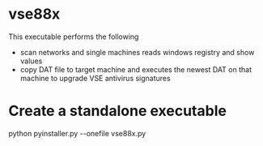 # vse88x


This executable performs the following 

- scan networks and single machines reads windows registry and show values 
- copy DAT file to target machine and executes the newest DAT on that machine to upgrade VSE antivirus signatures 


# Create a standalone executable 

python pyinstaller.py --onefile vse88x.py


